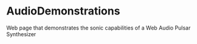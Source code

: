 # AudioDemonstrations
Web page that demonstrates the sonic capabilities of a Web Audio Pulsar Synthesizer
